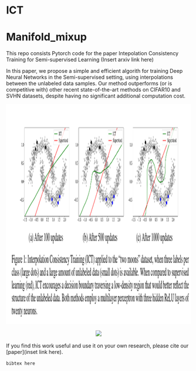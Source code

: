 # ICT

# Manifold_mixup
This repo consists Pytorch code for the paper Intepolation Consistency Training for Semi-supervised Learning (Insert arxiv link here)

In this paper, we propose a simple and efficient algorith for training Deep Neural Networks in the Semi-supervised setting, using interpolations between the unlabeled data samples. Our method outperforms (or is competitive with) other recent state-of-the-art methods on CIFAR10 and SVHN datasets, despite having no significant additional computation cost. 

<p align="center">
    <img src="ict_two_moon.png" height="600">
</p>

<p align="center">
    <img src="ict_prodecure.png" height="300">
</p>



If you find this work useful and use it on your own research, please cite our [paper](inset link here). 

```
bibtex here
```
